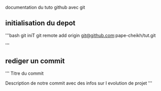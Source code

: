 documentation du tuto github avec git

## initialisation du depot

'''bash
git iniT
git remote add origin git@github.com:pape-cheikh/tut.git

'''

## rediger un commit

'''
Titre du commit

Description de notre commit avec des infos sur l evolution de projet
'''
